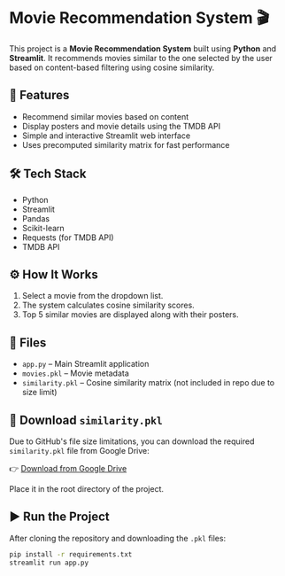 # Movie Recommendation System 🎬

This project is a **Movie Recommendation System** built using **Python** and **Streamlit**. It recommends movies similar to the one selected by the user based on content-based filtering using cosine similarity.

## 📌 Features

- Recommend similar movies based on content
- Display posters and movie details using the TMDB API
- Simple and interactive Streamlit web interface
- Uses precomputed similarity matrix for fast performance

## 🛠 Tech Stack

- Python
- Streamlit
- Pandas
- Scikit-learn
- Requests (for TMDB API)
- TMDB API

## ⚙️ How It Works

1. Select a movie from the dropdown list.
2. The system calculates cosine similarity scores.
3. Top 5 similar movies are displayed along with their posters.

## 📁 Files

- `app.py` – Main Streamlit application
- `movies.pkl` – Movie metadata
- `similarity.pkl` – Cosine similarity matrix (not included in repo due to size limit)

## 🔗 Download `similarity.pkl`

Due to GitHub's file size limitations, you can download the required `similarity.pkl` file from Google Drive:

👉 [Download from Google Drive](https://drive.google.com/drive/folders/13Vd-k7kbCVl3ZSY3HxceyZDTNhu5NYRO?usp=drive_link)

Place it in the root directory of the project.

## ▶️ Run the Project

After cloning the repository and downloading the `.pkl` files:

```bash
pip install -r requirements.txt
streamlit run app.py
